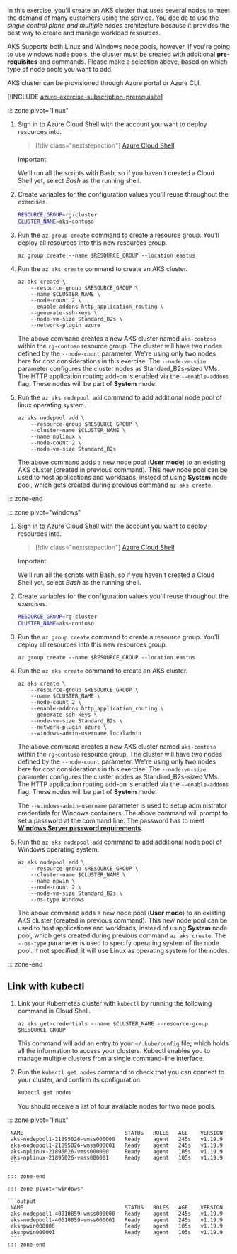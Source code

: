 In this exercise, you'll create an AKS cluster that uses several nodes to meet the demand of many customers using the service. You decide to use the *single control plane and multiple nodes* architecture because it provides the best way to create and manage workload resources.

AKS Supports both Linux and Windows node pools, however, if you're going to use windows node pools, the cluster must be created with additional **pre-requisites** and commands. Please make a selection above, based on which type of node pools you want to add.

AKS cluster can be provisioned through Azure portal or Azure CLI.

[!INCLUDE [azure-exercise-subscription-prerequisite](../../../includes/azure-exercise-subscription-prerequisite.md)]

::: zone pivot="linux"

1. Sign in to Azure Cloud Shell with the account you want to deploy resources into.

    > [!div class="nextstepaction"]
    > [Azure Cloud Shell](https://shell.azure.com/?azure-portal=true)

    > [!IMPORTANT]
    > We'll run all the scripts with Bash, so if you haven't created a Cloud Shell yet, select *Bash* as the running shell.

1. Create variables for the configuration values you'll reuse throughout the exercises.

    ```bash
    RESOURCE_GROUP=rg-cluster
    CLUSTER_NAME=aks-contoso
    ```

1. Run the `az group create` command to create a resource group. You'll deploy all resources into this new resources group.

    ```azurecli
    az group create --name $RESOURCE_GROUP --location eastus
    ```

1. Run the `az aks create` command to create an AKS cluster.

    ```azurecli
    az aks create \
        --resource-group $RESOURCE_GROUP \
        --name $CLUSTER_NAME \
        --node-count 2 \
        --enable-addons http_application_routing \
        --generate-ssh-keys \
        --node-vm-size Standard_B2s \
        --network-plugin azure
    ```

    The above command creates a new AKS cluster named `aks-contoso` within the `rg-contoso` resource group. The cluster will have two nodes defined by the `--node-count` parameter. We're using only two nodes here for cost considerations in this exercise. The `--node-vm-size` parameter configures the cluster nodes as Standard_B2s-sized VMs. The HTTP application routing add-on is enabled via the `--enable-addons` flag. These nodes will be part of **System** mode.

1. Run the `az aks nodepool add` command to add additional node pool of linux operating system.

    ```azurecli
    az aks nodepool add \
        --resource-group $RESOURCE_GROUP \
        --cluster-name $CLUSTER_NAME \
        --name nplinux \
        --node-count 2 \
        --node-vm-size Standard_B2s
    ```

    The above command adds a new node pool (**User mode**) to an existing AKS cluster (created in previous command). This new node pool can be used to host applications and workloads, instead of using **System** node pool, which gets created during previous command `az aks create`.

::: zone-end

::: zone pivot="windows"

1. Sign in to Azure Cloud Shell with the account you want to deploy resources into.

    > [!div class="nextstepaction"]
    > [Azure Cloud Shell](https://shell.azure.com/?azure-portal=true)

    > [!IMPORTANT]
    > We'll run all the scripts with Bash, so if you haven't created a Cloud Shell yet, select *Bash* as the running shell.

1. Create variables for the configuration values you'll reuse throughout the exercises.

    ```bash
    RESOURCE_GROUP=rg-cluster
    CLUSTER_NAME=aks-contoso
    ```

1. Run the `az group create` command to create a resource group. You'll deploy all resources into this new resources group.

    ```azurecli
    az group create --name $RESOURCE_GROUP --location eastus
    ```

1. Run the `az aks create` command to create an AKS cluster.

    ```azurecli
    az aks create \
        --resource-group $RESOURCE_GROUP \
        --name $CLUSTER_NAME \
        --node-count 2 \
        --enable-addons http_application_routing \
        --generate-ssh-keys \
        --node-vm-size Standard_B2s \
        --network-plugin azure \
        --windows-admin-username localadmin
    ```

   The above command creates a new AKS cluster named `aks-contoso` within the `rg-contoso` resource group. The cluster will have two nodes defined by the `--node-count` parameter. We're using only two nodes here for cost considerations in this exercise. The `--node-vm-size` parameter configures the cluster nodes as Standard_B2s-sized VMs. The HTTP application routing add-on is enabled via the `--enable-addons` flag. These nodes will be part of **System** mode.

    The `--windows-admin-username` parameter is used to setup administrator credentials for Windows containers. The above command will prompt to set a password at the command line. The password has to meet [**Windows Server password requirements**](https://docs.microsoft.com/windows/security/threat-protection/security-policy-settings/password-must-meet-complexity-requirements#reference).

1. Run the `az aks nodepool add` command to add additional node pool of Windows operating system.

    ```azurecli
    az aks nodepool add \
        --resource-group $RESOURCE_GROUP \
        --cluster-name $CLUSTER_NAME \
        --name npwin \
        --node-count 2 \ 
        --node-vm-size Standard_B2s \
        --os-type Windows 
    ```

    The above command adds a new node pool (**User mode**) to an existing AKS cluster (created in previous command). This new node pool can be used to host applications and workloads, instead of using **System** node pool, which gets created during previous command `az aks create`.
    The `--os-type` parameter is used to specify operating system of the node pool. If not specified, it will use Linux as operating system for the nodes.

::: zone-end

## Link with kubectl

1. Link your Kubernetes cluster with `kubectl` by running the following command in Cloud Shell.

    ```azurecli
    az aks get-credentials --name $CLUSTER_NAME --resource-group $RESOURCE_GROUP
    ```

    This command will add an entry to your `~/.kube/config` file, which holds all the information to access your clusters. Kubectl enables you to manage multiple clusters from a single command-line interface.

1. Run the `kubectl get nodes` command to check that you can connect to your cluster, and confirm its configuration.

    ```bash
    kubectl get nodes
    ```

   You should receive a list of four available nodes for two node pools.

::: zone pivot="linux"

   ```output
    NAME                                STATUS   ROLES   AGE    VERSION
    aks-nodepool1-21895026-vmss000000   Ready    agent   245s   v1.19.9
    aks-nodepool1-21895026-vmss000001   Ready    agent   245s   v1.19.9
    aks-nplinux-21895026-vmss000000     Ready    agent   105s   v1.19.9
    aks-nplinux-21895026-vmss000001     Ready    agent   105s   v1.19.9
    ```

::: zone-end

::: zone pivot="windows"
  
   ```output
    NAME                                STATUS   ROLES   AGE    VERSION
    aks-nodepool1-40010859-vmss000000   Ready    agent   245s   v1.19.9
    aks-nodepool1-40010859-vmss000001   Ready    agent   245s   v1.19.9
    aksnpwin000000                      Ready    agent   105s   v1.19.9
    aksnpwin000001                      Ready    agent   105s   v1.19.9
    ```
::: zone-end
